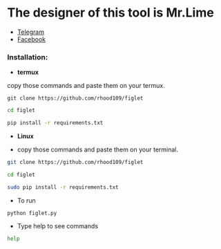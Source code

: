 # The designer of this tool is Mr.Lime
- [Telegram](https://t.me/DrLime4110)
- [Facebook](https://www.facebook.com/profile.php?id=100086991363401)

### Installation:

- **termux**

copy those commands and paste them on your termux.

```shell
git clone https://github.com/rhood109/figlet
```
```bash
cd figlet
```
```bash
pip install -r requirements.txt
```
- **Linux**

- copy those commands and paste them on your terminal.
```bash
git clone https://github.com/rhood109/figlet
```
```bash
cd figlet 
```
```bash
sudo pip install -r requirements.txt
```
* To run
```bash
python figlet.py
```
* Type help to see commands
```bash
help
```
